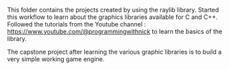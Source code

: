 This folder contains the projects created by using the raylib library.
Started this workflow to learn about the graphics libraries available for C and C++.
Followed the tutorials from the Youtube channel : https://www.youtube.com/@programmingwithnick to learn the basics of the library.

The capstone project after learning the various graphic libraries is to build a very simple working game engine.
